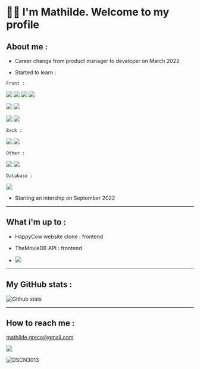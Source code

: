 
# 👋🏻 I'm Mathilde. Welcome to my profile


## About me : 

* Career change from product manager to developer on March 2022 

* Started to learn :

`Front :`
 
 <img src="https://img.shields.io/badge/JavaScript-323330?style=for-the-badge&logo=javascript&logoColor=F7DF1E">  <img src="https://img.shields.io/badge/React-20232A?style=for-the-badge&logo=react&logoColor=61DAFB">  <img src="https://img.shields.io/badge/Node.js-339933?style=for-the-badge&logo=nodedotjs&logoColor=white">  <img src="https://img.shields.io/badge/React_Native-20232A?style=for-the-badge&logo=react&logoColor=61DAFB">  
 
 <img src="https://img.shields.io/badge/HTML5-E34F26?style=for-the-badge&logo=html5&logoColor=white"> <img src="https://img.shields.io/badge/CSS3-1572B6?style=for-the-badge&logo=css3&logoColor=white">
 
 
 <img src="https://img.shields.io/badge/Stripe-626CD9?style=for-the-badge&logo=Stripe&logoColor=white">  <img src="https://img.shields.io/badge/Netlify-00C7B7?style=for-the-badge&logo=netlify&logoColor=white">
 
 `Back :`
 
<img src="https://img.shields.io/badge/Heroku-430098?style=for-the-badge&logo=heroku&logoColor=white"> <img src="https://img.shields.io/badge/Express.js-000000?style=for-the-badge&logo=express&logoColor=white">

`Other :` 

<img src="https://img.shields.io/badge/GIT-E44C30?style=for-the-badge&logo=git&logoColor=white"> <img src="https://img.shields.io/badge/GitHub-100000?style=for-the-badge&logo=github&logoColor=white">

 
 `Database :`
 
 <img src="https://img.shields.io/badge/MongoDB-4EA94B?style=for-the-badge&logo=mongodb&logoColor=white">
 
 
 
 * Starting an intership on September 2022 


--------------------------------------------------


## What i'm up to : 

* HappyCow website clone : frontend  

* TheMovieDB API : frontend

* <img src="https://img.shields.io/badge/TypeScript-007ACC?style=for-the-badge&logo=typescript&logoColor=white">



--------------------------------------------------


## My GitHub stats : 

![Github stats](https://github-readme-stats.vercel.app/api?username=mathilderiv)  

--------------------------------------------------

## How to reach me : 

mathilde.greco@gmail.com

[<img src="https://img.shields.io/badge/LinkedIn-0077B5?style=for-the-badge&logo=linkedin&logoColor=white">](https://www.linkedin.com/in/mathilde-rivera-27359432/)




![DSCN3013](https://user-images.githubusercontent.com/102386825/175369877-e7aeb1a3-04bf-4407-ac86-a206269b967f.JPG)






